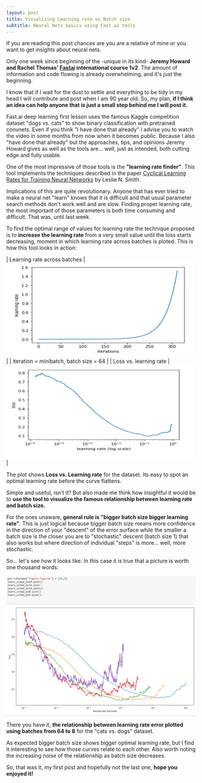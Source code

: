 ```yaml
---
layout: post
title: Visualizing Learning rate vs Batch size
subtitle: Neural Nets basics using Fast.ai tools 
---
```


If you are reading this post chances are you are a relative of mine or you want to get insights about neural nets.
 
Only one week since beginning of the -unique in its kind- **Jeremy Howard and Rachel Thomas' [Fastai](http://www.fast.ai/) international course 1v2**. The amount of information and code flowing is already overwhelming, and it's just the beginning.

I know that if I wait for the dust to settle and everything to be tidy in my head I will contribute and post when I am 90 year old. So, my plan, **if I think an idea can help anyone that is just a small step behind me I will post it.** 

Fast.ai deep learning first lesson uses the famous Kaggle competition dataset "dogs vs. cats" to show binary classification with pretrained convnets. Even if you think "I have done that already" I advise you to watch the video in some months from now when it becomes public. Because I also "have done that already" but the approaches, tips, and opinions Jeremy Howard gives as well as the tools are... well, just as intended, both cutting edge and fully usable. 

One of the most impressive of those tools is the **"learning rate finder"**. This tool implements the techniques described in the paper [Cyclical Learning Rates for Training Neural Networks](https://arxiv.org/abs/1506.01186) by Leslie N. Smith. 

Implications of this are quite revolutionary. Anyone that has ever tried to make a neural net "learn" knows that it is difficult and that usual parameter search methods don't work well and are slow. Finding proper learning rate, the most important of those parameters is both time consuming and difficult. That was, until last week. 

To find the optimal range of values for learning rate the technique proposed is to **increase the learning rate** from a very small value until the loss starts decreasing, moment in which learning rate across batches is ploted. This is how this tool looks in action:


| Learning rate across batches | <img src="/img/Captura2.PNG" height="250" width="500"> |
| iteration = minibatch, batch size = 64 |
| Loss vs. learning rate | <img src="/img/loss_vs_lr.PNG" height="250" width="500"> |
	
The plot shows **Loss vs. Learning rate** for the dataset. Its easy to spot an optimal learning rate before the curve flattens. 

Simple and useful, isn't it? But also made me think how insightful it would be to **use the tool  to visualize the famous relationship between learning rate and batch size.**

For the ones unaware, **general rule is "bigger batch size bigger learning rate"**. This is just logical because bigger batch size means more confidence in the direction of your "descent" of the error surface while the smaller a batch size is the closer you are to "stochastic" descent (batch size 1) that also works but where direction of individual "steps" is more... well, more stochastic. 

So... let's see how it looks like. In this case it is true that a picture is worth one thousand words:

<img src="/img/learning_rate_vs_batch_size_g.PNG" align="center"/>

There you have it, **the relationship between learning rate error plotted using  batches from 64 to 8** for the "cats vs. dogs" dataset.

As expected bigger batch size shows bigger optimal learning rate, but I find it interesting to see how those curves relate to each other. Also worth noting the increasing noise of the relationship as batch size decreases.

So, that was it, my first post and hopefully not the last one, **hope you enjoyed it!**


